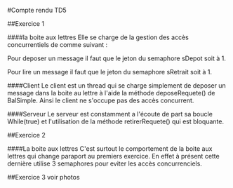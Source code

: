 #Compte rendu TD5

##Exercice 1

####la boite aux lettres
Elle se charge de la gestion des accès concurrentiels de comme suivant :

Pour deposer un message il faut que le jeton du semaphore sDepot soit à 1. 

Pour lire un message il faut que le jeton du semaphore sRetrait soit à 1.

####Client
Le client est un thread qui se charge simplement de deposer un message dans la boite au lettre à l'aide la méthode deposeRequete()
de BalSimple. Ainsi le client ne s'occupe pas des accès concurrent.

####Serveur
Le serveur est constamment a l'écoute de part sa boucle While(true) et l'utilisation de la méthode retirerRequete() qui est 
bloquante.

##Exercice 2

####La boite aux lettres
C'est surtout le comportement de la boite aux lettres qui change paraport au premiers exercice. En effet à présent cette 
dernière utilise 3 semaphores pour eviter les accès concurrenciels.




##Exercice 3
voir photos
